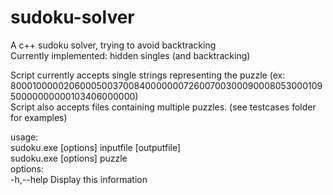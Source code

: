 # sudoku-solver
A c++ sudoku solver, trying to avoid backtracking  
Currently implemented: hidden singles (and backtracking)  
  
Script currently accepts single strings representing the puzzle (ex: 800010000020600050037008400000007260070030009000805300010950000000000103406000000)  
Script also accepts files containing multiple puzzles. (see testcases folder for examples)

usage:  
        sudoku.exe [options] inputfile [outputfile]  
        sudoku.exe [options] puzzle  
options:  
        -h,--help        Display this information  

